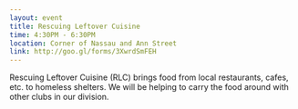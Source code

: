 ```yaml
---
layout: event
title: Rescuing Leftover Cuisine
time: 4:30PM - 6:30PM
location: Corner of Nassau and Ann Street
link: http://goo.gl/forms/3XwrdSmFEH
---
```

Rescuing Leftover Cuisine (RLC) brings food from local restaurants, cafes, etc. to homeless shelters. We will be helping to carry the food around with other clubs in our division.